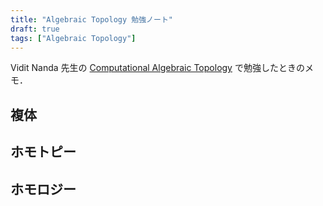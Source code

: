 ```yaml
---
title: "Algebraic Topology 勉強ノート"
draft: true
tags: ["Algebraic Topology"]
---
```


Vidit Nanda 先生の [Computational Algebraic Topology](https://people.maths.ox.ac.uk/nanda/cat/) で勉強したときのメモ．

## 複体
## ホモトピー
## ホモロジー